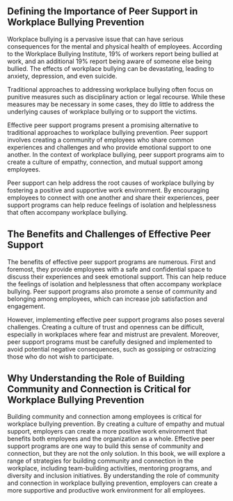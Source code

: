 
Defining the Importance of Peer Support in Workplace Bullying Prevention
------------------------------------------------------------------------

Workplace bullying is a pervasive issue that can have serious consequences for the mental and physical health of employees. According to the Workplace Bullying Institute, 19% of workers report being bullied at work, and an additional 19% report being aware of someone else being bullied. The effects of workplace bullying can be devastating, leading to anxiety, depression, and even suicide.

Traditional approaches to addressing workplace bullying often focus on punitive measures such as disciplinary action or legal recourse. While these measures may be necessary in some cases, they do little to address the underlying causes of workplace bullying or to support the victims.

Effective peer support programs present a promising alternative to traditional approaches to workplace bullying prevention. Peer support involves creating a community of employees who share common experiences and challenges and who provide emotional support to one another. In the context of workplace bullying, peer support programs aim to create a culture of empathy, connection, and mutual support among employees.

Peer support can help address the root causes of workplace bullying by fostering a positive and supportive work environment. By encouraging employees to connect with one another and share their experiences, peer support programs can help reduce feelings of isolation and helplessness that often accompany workplace bullying.

The Benefits and Challenges of Effective Peer Support
-----------------------------------------------------

The benefits of effective peer support programs are numerous. First and foremost, they provide employees with a safe and confidential space to discuss their experiences and seek emotional support. This can help reduce the feelings of isolation and helplessness that often accompany workplace bullying. Peer support programs also promote a sense of community and belonging among employees, which can increase job satisfaction and engagement.

However, implementing effective peer support programs also poses several challenges. Creating a culture of trust and openness can be difficult, especially in workplaces where fear and mistrust are prevalent. Moreover, peer support programs must be carefully designed and implemented to avoid potential negative consequences, such as gossiping or ostracizing those who do not wish to participate.

Why Understanding the Role of Building Community and Connection is Critical for Workplace Bullying Prevention
-------------------------------------------------------------------------------------------------------------

Building community and connection among employees is critical for workplace bullying prevention. By creating a culture of empathy and mutual support, employers can create a more positive work environment that benefits both employees and the organization as a whole. Effective peer support programs are one way to build this sense of community and connection, but they are not the only solution. In this book, we will explore a range of strategies for building community and connection in the workplace, including team-building activities, mentoring programs, and diversity and inclusion initiatives. By understanding the role of community and connection in workplace bullying prevention, employers can create a more supportive and productive work environment for all employees.
